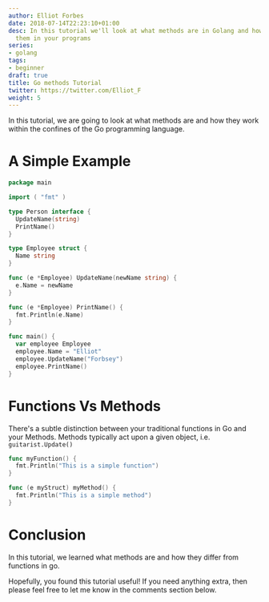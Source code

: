 ```yaml
---
author: Elliot Forbes
date: 2018-07-14T22:23:10+01:00
desc: In this tutorial we'll look at what methods are in Golang and how you can use
  them in your programs
series:
- golang
tags:
- beginner
draft: true
title: Go methods Tutorial
twitter: https://twitter.com/Elliot_F
weight: 5
---
```


In this tutorial, we are going to look at what methods are and how they work within the confines of the Go programming language. 

# A Simple Example

```go
package main

import ( "fmt" )

type Person interface {
  UpdateName(string)
  PrintName()
}

type Employee struct {
  Name string
}

func (e *Employee) UpdateName(newName string) {
  e.Name = newName
}

func (e *Employee) PrintName() {
  fmt.Println(e.Name)
}

func main() {
  var employee Employee
  employee.Name = "Elliot"
  employee.UpdateName("Forbsey")
  employee.PrintName()
}
```

# Functions Vs Methods

There's a subtle distinction between your traditional functions in Go and your Methods. Methods typically act upon a given object, i.e. `guitarist.Update()` 

```go
func myFunction() {
  fmt.Println("This is a simple function")
}
```

```go
func (e myStruct) myMethod() {
  fmt.Println("This is a simple method")
}
```

# Conclusion

In this tutorial, we learned what methods are and how they differ from functions in go. 

Hopefully, you found this tutorial useful! If you need anything extra, then please feel free to let me know in the comments section below.